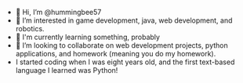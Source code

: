 - 👋 Hi, I’m @hummingbee57
- 👀 I’m interested in game development, java, web development, and robotics. 
- 🌱 I'm currently learning something, probably
- 💞️ I’m looking to collaborate on web development projects, python applications, and homework (meaning you do my homework).
- I started coding when I was eight years old, and the first text-based language I learned was Python!

<!---
hummingbee57/hummingbee57 is a ✨ special ✨ repository because its `README.md` (this file) appears on your GitHub profile.
You can click the Preview link to take a look at your changes.
--->
